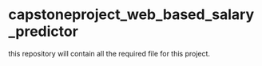 # capstoneproject_web_based_salary_predictor
this repository will contain all the required file for this project.
